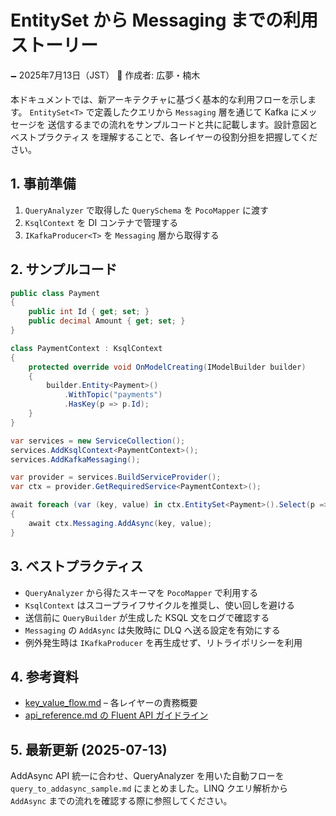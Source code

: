 # EntitySet から Messaging までの利用ストーリー

🗕 2025年7月13日（JST）
🧐 作成者: 広夢・楠木

本ドキュメントでは、新アーキテクチャに基づく基本的な利用フローを示します。
`EntitySet<T>` で定義したクエリから `Messaging` 層を通じて Kafka にメッセージを
送信するまでの流れをサンプルコードと共に記載します。設計意図とベストプラクティス
を理解することで、各レイヤーの役割分担を把握してください。

## 1. 事前準備

1. `QueryAnalyzer` で取得した `QuerySchema` を `PocoMapper` に渡す
2. `KsqlContext` を DI コンテナで管理する
3. `IKafkaProducer<T>` を `Messaging` 層から取得する

## 2. サンプルコード

```csharp
public class Payment
{
    public int Id { get; set; }
    public decimal Amount { get; set; }
}

class PaymentContext : KsqlContext
{
    protected override void OnModelCreating(IModelBuilder builder)
    {
        builder.Entity<Payment>()
            .WithTopic("payments")
            .HasKey(p => p.Id);
    }
}

var services = new ServiceCollection();
services.AddKsqlContext<PaymentContext>();
services.AddKafkaMessaging();

var provider = services.BuildServiceProvider();
var ctx = provider.GetRequiredService<PaymentContext>();

await foreach (var (key, value) in ctx.EntitySet<Payment>().Select(p => p))
{
    await ctx.Messaging.AddAsync(key, value);
}
```

## 3. ベストプラクティス

 - `QueryAnalyzer` から得たスキーマを `PocoMapper` で利用する
- `KsqlContext` はスコープライフサイクルを推奨し、使い回しを避ける
- 送信前に `QueryBuilder` が生成した KSQL 文をログで確認する
- `Messaging` の `AddAsync` は失敗時に DLQ へ送る設定を有効にする
- 例外発生時は `IKafkaProducer` を再生成せず、リトライポリシーを利用

## 4. 参考資料

- [key_value_flow.md](./key_value_flow.md) – 各レイヤーの責務概要
- [api_reference.md の Fluent API ガイドライン](../api_reference.md#fluent-api-guide)

## 5. 最新更新 (2025-07-13)
AddAsync API 統一に合わせ、QueryAnalyzer を用いた自動フローを
`query_to_addasync_sample.md` にまとめました。LINQ クエリ解析から
`AddAsync` までの流れを確認する際に参照してください。

